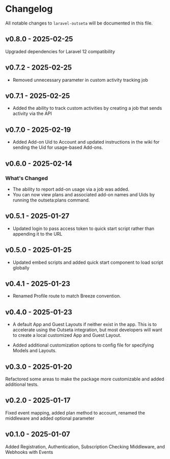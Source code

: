 # Changelog

All notable changes to `laravel-outseta` will be documented in this file.

## v0.8.0 - 2025-02-25

Upgraded dependencies for Laravel 12 compatibility

## v0.7.2 - 2025-02-25

* Removed unnecessary parameter in custom activity tracking job

## v0.7.1 - 2025-02-25

* Added the ability to track custom activities by creating a job that sends activity via the API

## v0.7.0 - 2025-02-19

* Added Add-on Uid to Account and updated instructions in the wiki for sending the Uid for usage-based Add-ons.

## v0.6.0 - 2025-02-14

### What's Changed

- The ability to report add-on usage via a job was added.
- You can now view plans and associated add-on names and Uids by running the outseta:plans command.

## v0.5.1 - 2025-01-27

* Updated login to pass access token to quick start script rather than appending it to the URL

## v0.5.0 - 2025-01-25

* Updated embed scripts and added quick start component to load script globally

## v0.4.1 - 2025-01-23

* Renamed Profile route to match Breeze convention.

## v0.4.0 - 2025-01-23

+ A default App and Guest Layouts if neither exist in the app. This is to accelerate using the Outseta integration, but most developers will want to create a local customized App and Guest Layout.

* Added additional customization options to config file for specifying Models and Layouts.

## v0.3.0 - 2025-01-20

Refactored some areas to make the package more customizable and added additional tests.

## v0.2.0 - 2025-01-17

Fixed event mapping, added plan method to account, renamed the middleware and added optional parameter

## v0.1.0 - 2025-01-07

Added Registration, Authentication, Subscription Checking Middleware, and Webhooks with Events
